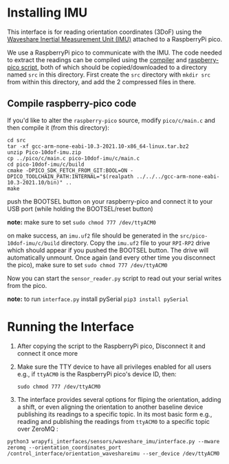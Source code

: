 # Installing IMU

This interface is for reading orientation coordinates (3DoF) using the [Waveshare Inertial Measurement Unit (IMU)](https://www.waveshare.com/wiki/Pico-10DOF-IMU) attached to a RaspberryPi pico.

We use a RaspberryPi pico to communicate with the IMU. The code needed to extract the readings can be compiled using the [compiler](https://1drv.ms/u/s!AtsoXIeDdjRojK0MNIdQL-hXWY-Zbw?e=VT9Fg3) and [raspberry-pico script](https://1drv.ms/u/s!AtsoXIeDdjRoioVLDDwbVtk2IYTHZw?e=ZRaIcB), both of which should be copied/downloaded to a directory named `src` in this directory. First create the `src` directory with `mkdir src` from within this directory, and add the 2 compressed files in there. 

## Compile raspberry-pico code

If you'd like to alter the `raspberry-pico` source, modify `pico/c/main.c` and then compile it (from this directory):

```
cd src 
tar -xf gcc-arm-none-eabi-10.3-2021.10-x86_64-linux.tar.bz2
unzip Pico-10dof-imu.zip
cp ../pico/c/main.c pico-10dof-imu/c/main.c
cd pico-10dof-imu/c/build
cmake -DPICO_SDK_FETCH_FROM_GIT:BOOL=ON -DPICO_TOOLCHAIN_PATH:INTERNAL="$(realpath ../../../gcc-arm-none-eabi-10.3-2021.10/bin)" ..
make
```

push the BOOTSEL button on your raspberry-pico and connect it to your USB port (while holding the BOOTSEL/reset button)

**note:** make sure to set `sudo chmod 777 /dev/ttyACM0`

on make success, an `imu.uf2` file should be generated in the `src/pico-10dof-imu/c/build` directory.
Copy the `imu.uf2` file to your `RPI-RP2` drive which should appear if you pushed the BOOTSEL button.
The drive will automatically unmount. Once again (and every other time you disconnect the pico), make sure to set `sudo chmod 777 /dev/ttyACM0`

Now you can start the `sensor_reader.py` script to read out your serial writes from the pico. 

**note:** to run `interface.py` install pySerial `pip3 install pySerial`


# Running the Interface

1. After copying the script to the RaspberryPi pico, Disconnect it and connect it once more
2. Make sure the TTY device to have all privileges enabled for all users e.g., if `ttyACM0` is the RaspberryPi pico's device ID, then:
   
   ```
   sudo chmod 777 /dev/ttyACM0
   ```

3. The interface provides several options for fliping the orientation, adding a shift, or even aligning the orientation to another baseline device publishing its readings to a specific topic. In its most basic form e.g., reading and publishing the readings from `ttyACM0` to a specific topic over ZeroMQ :
   
  ```
  python3 wrapyfi_interfaces/sensors/waveshare_imu/interface.py --mware zeromq --orientation_coordinates_port /control_interface/orientation_waveshareimu --ser_device /dev/ttyACM0
  ```
